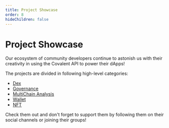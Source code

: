 ```yaml
---
title: Project Showcase
order: 8
hideChildren: false
---
```


# Project Showcase
Our ecosystem of community developers continue to astonish us with their creativity in using the Covalent API to power their dApps! 

The projects are divided in following high-level categories:

- [Dex](/docs/project-showcase/dex)
- [Governance](/docs/project-showcase/governance)
- [MultiChain Analysis](/docs/project-showcase/multichain-analysis)
- [Wallet](/docs/project-showcase/wallet)
- [NFT](/docs/project-showcase/nft)
<!-- - [Tools](/project-showcase/tools) -->

Check them out and don't forget to support them by following them on their social channels or joining their groups! 
